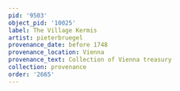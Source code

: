 ```yaml
---
pid: '9503'
object_pid: '10025'
label: The Village Kermis
artist: pieterbruegel
provenance_date: before 1748
provenance_location: Vienna
provenance_text: Collection of Vienna treasury
collection: provenance
order: '2665'
---
```

